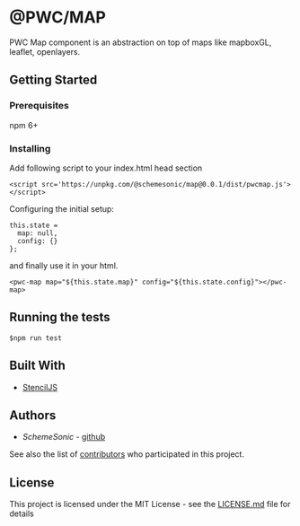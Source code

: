 # @PWC/MAP

PWC Map component is an abstraction on top of maps like mapboxGL, leaflet, openlayers.

## Getting Started

### Prerequisites

npm 6+

### Installing

Add following script to your index.html head section

`<script src='https://unpkg.com/@schemesonic/map@0.0.1/dist/pwcmap.js'></script>`

Configuring the initial setup:

```
this.state =
  map: null,
  config: {}
};
```

and finally use it in your html.

`<pwc-map map="${this.state.map}" config="${this.state.config}"></pwc-map>`

## Running the tests

`$npm run test`

## Built With

- [StencilJS](https://stenciljs.com/)

## Authors

- _SchemeSonic_ - [github](https://github.com/schemesonic)

See also the list of [contributors](https://github.com/paraboly/@pwc-map/contributors) who participated in this project.

## License

This project is licensed under the MIT License - see the [LICENSE.md](LICENSE.md) file for details
